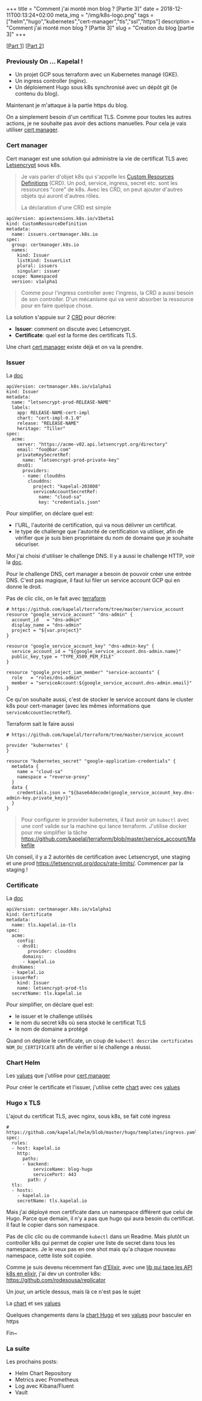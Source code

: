 +++
title = "Comment j'ai monté mon blog ? [Partie 3]"
date = 2018-12-11T00:13:24+02:00
meta_img = "/img/k8s-logo.png"
tags = ["helm","hugo","kubernetes","cert-manager","tls","ssl","https"]
description = "Comment j'ai monté mon blog ? [Partie 3]"
slug = "Creation du blog [partie 3]"
+++

[[Part 1](https://kapelal.io/blog/comment-jai-monté-mon-blog--partie-1/)]
[[Part 2](https://kapelal.io/blog/creation-du-blog-partie-2)]

### Previously On ... Kapelal !

+ Un projet GCP sous terraform avec un Kubernetes managé (GKE).
+ Un ingress controller (nginx).
+ Un déploiement Hugo sous k8s synchronisé avec un dépôt git (le contenu du blog).

Maintenant je m'attaque à la partie https du blog.

On a simplement besoin d'un certificat TLS. Comme pour toutes les autres actions, je ne souhaite pas avoir des actions manuelles. Pour cela je vais utiliser [cert manager](https://github.com/jetstack/cert-manager).

### <div id="title_cert">Cert manager</div>

Cert manager est une solution qui administre la vie de certificat TLS avec [Letsencrypt](https://letsencrypt.org/) sous k8s.

> Je vais parler d'objet k8s qui s'appelle les [Custom Resources Definitions](https://kubernetes.io/docs/concepts/extend-kubernetes/api-extension/custom-resources/) (CRD). Un pod, service, ingress, secret etc. sont les ressources "core" de k8s. Avec les CRD, on peut ajouter d'autres objets qui auront d'autres rôles.
>
> La déclaration d'une CRD est simple

```
apiVersion: apiextensions.k8s.io/v1beta1
kind: CustomResourceDefinition
metadata:
  name: issuers.certmanager.k8s.io
spec:
  group: certmanager.k8s.io
  names:
    kind: Issuer
    listKind: IssuerList
    plural: issuers
    singular: issuer
  scope: Namespaced
  version: v1alpha1
 ```
> Comme pour l'ingress controller avec l'ingress, la CRD a aussi besoin de son controller. D'un mécanisme qui va venir absorber la ressource pour en faire quelque chose.

La solution s'appuie sur 2 [CRD](http://docs.cert-manager.io/en/latest/reference/index.html) pour décrire:

+ **Issuer**: comment on discute avec Letsencrypt.
+ **Certificate**: quel est la forme des certificats TLS.

Une chart [cert manager](https://github.com/helm/charts/tree/master/stable/cert-manager) existe déjà et on va la prendre.

### Issuer

La [doc](http://docs.cert-manager.io/en/latest/reference/issuers.html)

```
apiVersion: certmanager.k8s.io/v1alpha1
kind: Issuer
metadata:
  name: "letsencrypt-prod-RELEASE-NAME"
  labels:
    app: RELEASE-NAME-cert-impl
    chart: "cert-impl-0.1.0"
    release: "RELEASE-NAME"
    heritage: "Tiller"
spec:
  acme:
    server: "https://acme-v02.api.letsencrypt.org/directory"
    email: "foo@bar.com"
    privateKeySecretRef:
      name: "letsencrypt-prod-private-key"
    dns01:
      providers:
      - name: clouddns
        clouddns:
          project: "kapelal-203808"
          serviceAccountSecretRef:
            name: "cloud-sa"
            key: "credentials.json"
```

Pour simplifier, on déclare quel est:

+ l'URL, l'autorité de certification, qui va nous délivrer un certificat.
+ le type de challenge que l'autorité de certification va utiliser, afin de vérifier que je suis bien propriétaire du nom de domaine que je souhaite sécuriser.

Moi j'ai choisi d'utiliser le challenge DNS. Il y a aussi le challenge HTTP, voir la [doc](https://letsencrypt.org/how-it-works/).

Pour le challenge DNS, cert manager a besoin de pouvoir créer une entrée DNS. C'est pas magique, il faut lui filer un service account GCP qui en donne le droit.

Pas de clic clic, on le fait avec [terraform](https://github.com/kapelal/terraform/tree/master/service_account)

```
# https://github.com/kapelal/terraform/tree/master/service_account
resource "google_service_account" "dns-admin" {
  account_id   = "dns-admin"
  display_name = "dns-admin"
  project = "${var.project}"
}

resource "google_service_account_key" "dns-admin-key" {
  service_account_id = "${google_service_account.dns-admin.name}"
  public_key_type = "TYPE_X509_PEM_FILE"
}

resource "google_project_iam_member" "service-accounts" {
  role   = "roles/dns.admin"
  member = "serviceAccount:${google_service_account.dns-admin.email}"
}
```

Ce qu'on souhaite aussi, c'est de stocker le service account dans le cluster k8s pour cert-manager (avec les mêmes informations que `serviceAccountSecretRef`).

Terraform sait le faire aussi

```
# https://github.com/kapelal/terraform/tree/master/service_account

provider "kubernetes" {
}

resource "kubernetes_secret" "google-application-credentials" {
  metadata {
    name = "cloud-sa"
    namespace = "reverse-proxy"
  }
  data {
    credentials.json = "${base64decode(google_service_account_key.dns-admin-key.private_key)}"
  }
}
```

> Pour configurer le provider kubernetes, il faut avoir un `kubectl` avec une conf valide sur la machine qui lance terraform. J'utilise docker pour me simplifier la tâche https://github.com/kapelal/terraform/blob/master/service_account/Makefile

Un conseil, il y a 2 autorités de certification avec Letsencrypt, une staging et une prod https://letsencrypt.org/docs/rate-limits/. Commencer par la staging !

### Certificate

La [doc](http://docs.cert-manager.io/en/latest/reference/certificates.html)

```
apiVersion: certmanager.k8s.io/v1alpha1
kind: Certificate
metadata:
  name: tls.kapelal.io-tls
spec:
  acme:
    config:
    - dns01:
        provider: clouddns
      domains:
      - kapelal.io
  dnsNames:
  - kapelal.io
  issuerRef:
    kind: Issuer
    name: letsencrypt-prod-tls
  secretName: tls.kapelal.io
```

Pour simplifier, on déclare quel est:

+ le issuer et le challenge utilisés
+ le nom du secret k8s où sera stocké le certificat TLS
+ le nom de domaine a protégé

Quand on déploie le certificate, un coup de `kubectl describe certificates NOM_DU_CERTIFICATE` afin de vérifier si le challenge a réussi.

### Chart Helm

Les [values](https://github.com/kapelal/helm/blob/master/cert-manager.yaml) que j'utilise pour [cert manager](https://github.com/helm/charts/tree/master/stable/cert-manager)

Pour créer le certificate et l'issuer, j'utilise cette [chart](https://github.com/kapelal/helm/tree/master/cert-impl) avec ces [values](https://github.com/kapelal/helm/blob/master/tls.yaml)

### Hugo x TLS

L'ajout du certificat TLS, avec nginx, sous k8s, se fait coté ingress

```
# https://github.com/kapelal/helm/blob/master/hugo/templates/ingress.yaml
spec:
  rules:
  - host: kapelal.io
    http:
      paths:
      - backend:
          serviceName: blog-hugo
          servicePort: 443
        path: /
  tls:
  - hosts:
    - kapelal.io
    secretName: tls.kapelal.io
```

Mais j'ai déployé mon certificate dans un namespace différent que celui de Hugo. Parce que demain, il n'y a pas que hugo qui aura besoin du certificat. Il faut le copier dans son namespace.

Pas de clic clic ou de commande `kubectl` dans un Readme. Mais plutôt un controller k8s qui permet de copier une liste de secret dans tous les namespaces. Je le veux pas en one shot mais qu'a chaque nouveau namespace, cette liste soit copiée.

Comme je suis devenu récemment fan [d'Elixir](https://elixir-lang.org/), avec une [lib qui tape les API k8s en elixir](https://github.com/obmarg/kazan), j'ai dev un controller k8s: https://github.com/rodesousa/replicator

Un jour, un article dessus, mais là ce n'est pas le sujet

La [chart](https://github.com/rodesousa/replicator/tree/master/chart/replicator) et ses [values](https://github.com/kapelal/helm/blob/master/replicator.yaml)

Quelques changements dans la [chart Hugo](https://github.com/kapelal/helm/tree/master/hugo) et ses [values](https://github.com/kapelal/helm/blob/master/hugo.yaml) pour basculer en https

Fin~

### La suite

Les prochains posts:

+ Helm Chart Repository
+ Metrics avec Prometheus
+ Log avec Kibana/Fluent
+ Vault
